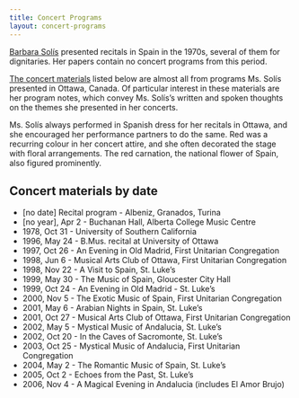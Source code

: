 ```yaml
---
title: Concert Programs
layout: concert-programs
---
```


[Barbara Solís](https://storage.googleapis.com/barbara-solis/Concert%20Programs/Recital%20program%20\(date%20unknown\).pdf "Barbara Solis") presented recitals in Spain in the 1970s, several of them for dignitaries. Her papers contain no concert programs from this period.

[The concert materials](https://storage.googleapis.com/barbara-solis/Concert%20Programs/Recital%20program%20\(date%20unknown\).pdf "The concert materials") listed below are almost all from programs Ms. Solís presented in Ottawa, Canada. Of particular interest in these materials are her program notes, which convey Ms. Solís’s written and spoken thoughts on the themes she presented in her concerts.

Ms. Solís always performed in Spanish dress for her recitals in Ottawa, and she encouraged her performance partners to do the same. Red was a recurring colour in her concert attire, and she often decorated the stage with floral arrangements. The red carnation, the national flower of Spain, also figured prominently.

## Concert materials by date

* \[no date] Recital program - Albeniz, Granados, Turina
* \[no year], Apr 2 - Buchanan Hall, Alberta College Music Centre
* 1978, Oct 31 - University of Southern California
* 1996, May 24 - B.Mus. recital at University of Ottawa
* 1997, Oct 26 - An Evening in Old Madrid, First Unitarian Congregation
* 1998, Jun 6 - Musical Arts Club of Ottawa, First Unitarian Congregation
* 1998, Nov 22 - A Visit to Spain, St. Luke’s
* 1999, May 30 - The Music of Spain, Gloucester City Hall
* 1999, Oct 24 - An Evening in Old Madrid - St. Luke’s
* 2000, Nov 5 - The Exotic Music of Spain, First Unitarian Congregation
* 2001, May 6 - Arabian Nights in Spain, St. Luke’s
* 2001, Oct 27 - Musical Arts Club of Ottawa, First Unitarian Congregation
* 2002, May 5 - Mystical Music of Andalucia, St. Luke’s
* 2002, Oct 20 - In the Caves of Sacromonte, St. Luke’s
* 2003, Oct 25 - Mystical Music of Andalucia, First Unitarian Congregation
* 2004, May 2 - The Romantic Music of Spain, St. Luke’s
* 2005, Oct 2 - Echoes from the Past, St. Luke’s
* 2006, Nov 4 - A Magical Evening in Andalucia (includes El Amor Brujo)
